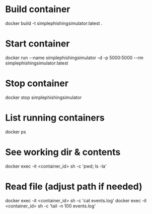 # Build container
docker build -t simplephishingsimulator:latest .

# Start container
docker run --name simplephishingsimulator -d -p 5000:5000 --rm simplephishingsimulator:latest

# Stop container
docker stop simplephishingsimulator

# List running containers
docker ps
# See working dir & contents
docker exec -it <container_id> sh -c 'pwd; ls -la'

# Read file (adjust path if needed)
docker exec -it <container_id> sh -c 'cat events.log'
docker exec -it <container_id> sh -c 'tail -n 100 events.log'
